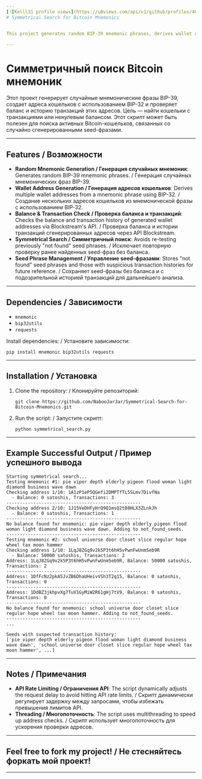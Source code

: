 ```yaml
---
[![Kelll31 profile views](https://u8views.com/api/v1/github/profiles/46720761/views/day-week-month-total-count.svg)](https://u8views.com/github/Kelll31)
# Symmetrical Search for Bitcoin Mnemonics


This project generates random BIP-39 mnemonic phrases, derives wallet addresses using BIP-32, and checks the balance and transaction history of these addresses. The goal is to search for wallets that have transactions or non-zero balances. This script can be useful for finding active Bitcoin wallets associated with randomly generated seed phrases.

---
```


# Симметричный поиск Bitcoin мнемоник


Этот проект генерирует случайные мнемонические фразы BIP-39, создает адреса кошельков с использованием BIP-32 и проверяет баланс и историю транзакций этих адресов. Цель — найти кошельки с транзакциями или ненулевым балансом. Этот скрипт может быть полезен для поиска активных Bitcoin-кошельков, связанных со случайно сгенерированными seed-фразами.

---

## Features / Возможности

- **Random Mnemonic Generation / Генерация случайных мнемоник**: Generates random BIP-39 mnemonic phrases. / Генерация случайных мнемонических фраз BIP-39.
- **Wallet Address Generation / Генерация адресов кошельков**: Derives multiple wallet addresses from a mnemonic phrase using BIP-32. / Создание нескольких адресов кошельков из мнемонической фразы с использованием BIP-32.
- **Balance & Transaction Check / Проверка баланса и транзакций**: Checks the balance and transaction history of generated wallet addresses via Blockstream's API. / Проверка баланса и истории транзакций сгенерированных адресов через API Blockstream.
- **Symmetrical Search / Симметричный поиск**: Avoids re-testing previously "not found" seed phrases. / Исключает повторную проверку ранее найденных seed-фраз без баланса.
- **Seed Phrase Management / Управление seed-фразами**: Stores "not found" seed phrases and those with suspicious transaction histories for future reference. / Сохраняет seed-фразы без баланса и с подозрительной историей транзакций для дальнейшего анализа.

---

## Dependencies / Зависимости

- `mnemonic`
- `bip32utils`
- `requests`

Install dependencies: / Установите зависимости:
```console
pip install mnemonic bip32utils requests
```

---

## Installation / Установка

1. Clone the repository: / Клонируйте репозиторий:
   ```console
   git clone https://github.com/NabooJarJar/Symmetrical-Search-for-Bitcoin-Mnemonics.git
   ```

2. Run the script: / Запустите скрипт:
   ```console
   python symmetrical_search.py
   ```

---

## Example Successful Output / Пример успешного вывода

```code
Starting symmetrical search...
Testing mnemonic #1: pie viper depth elderly pigeon flood woman light diamond business wave dawn
Checking address 1/10: 1A1zP1eP5QGefi2DMPTfTL5SLmv7DivfNa
  - Balance: 0 satoshis, Transactions: 3
--------------------------------------------------
Checking address 2/10: 1J15VeDHFyHrQ9Q1msQ2tD8HLX3ZLnkJh
  - Balance: 0 satoshis, Transactions: 1
--------------------------------------------------
No balance found for mnemonic: pie viper depth elderly pigeon flood woman light diamond business wave dawn. Adding to not_found_seeds.
--------------------------------------------------
Testing mnemonic #2: school universe door closet slice regular hope wheel tax moon hammer
Checking address 1/10: 1LqJ8ZGq9v2k5P3t6hH5vPwnFwUnm5eb9R
  - Balance: 50000 satoshis, Transactions: 2
Address: 1LqJ8ZGq9v2k5P3t6hH5vPwnFwUnm5eb9R, Balance: 50000 satoshis, Transactions: 2
--------------------------------------------------
Address: 1DfFcNz2pkA5JvZB6DhaUHeivVSh3T2q15, Balance: 0 satoshis, Transactions: 0
--------------------------------------------------
Address: 1DdBZ3jkhpvXg7TuV1GyMiW2R61gHj7tV9, Balance: 0 satoshis, Transactions: 0
--------------------------------------------------
No balance found for mnemonic: school universe door closet slice regular hope wheel tax moon hammer. Adding to not_found_seeds.
--------------------------------------------------
...

Seeds with suspected transaction history:
['pie viper depth elderly pigeon flood woman light diamond business wave dawn', 'school universe door closet slice regular hope wheel tax moon hammer', ...]
```

---

## Notes / Примечания

- **API Rate Limiting / Ограничения API**: The script dynamically adjusts the request delay to avoid hitting API rate limits. / Скрипт динамически регулирует задержку между запросами, чтобы избежать превышения лимитов API.
- **Threading / Многопоточность**: The script uses multithreading to speed up address checks. / Скрипт использует многопоточность для ускорения проверки адресов.

---

## Feel free to fork my project! / Не стесняйтесь форкать мой проект!

---
